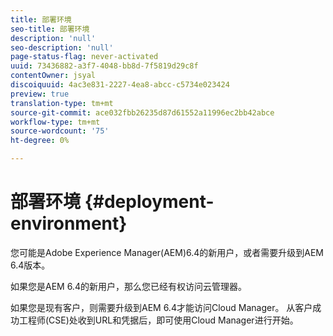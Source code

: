 ```yaml
---
title: 部署环境
seo-title: 部署环境
description: 'null'
seo-description: 'null'
page-status-flag: never-activated
uuid: 73436882-a3f7-4048-bb8d-7f5819d29c8f
contentOwner: jsyal
discoiquuid: 4ac3e831-2227-4ea8-abcc-c5734e023424
preview: true
translation-type: tm+mt
source-git-commit: ace032fbb26235d87d61552a11996ec2bb42abce
workflow-type: tm+mt
source-wordcount: '75'
ht-degree: 0%

---
```



# 部署环境 {#deployment-environment}

您可能是Adobe Experience Manager(AEM)6.4的新用户，或者需要升级到AEM 6.4版本。

如果您是AEM 6.4的新用户，那么您已经有权访问云管理器。

如果您是现有客户，则需要升级到AEM 6.4才能访问Cloud Manager。 从客户成功工程师(CSE)处收到URL和凭据后，即可使用Cloud Manager进行开始。
